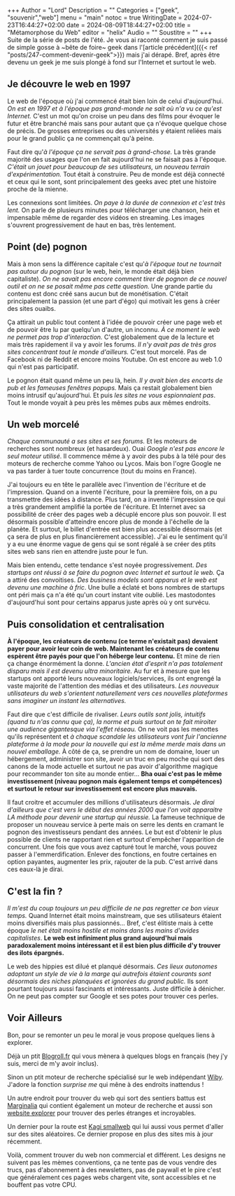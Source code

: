 +++
Author = "Lord"
Description = ""
Categories = ["geek", "souvenir","web"]
menu = "main"
notoc = true
WritingDate = 2024-07-23T16:44:27+02:00
date = 2024-08-09T18:44:27+02:00
title = "Métamorphose du Web"
editor = "helix"
Audio = ""
Soustitre = ""
+++
Suite de la série de posts de l'été.
Je vous ai raconté comment je suis passé de simple gosse à ~bête de foire~ geek dans l'[article précédent]({{< ref "posts/247-comment-devenir-geek">}}) mais j'ai dérapé.
Bref, après être devenu un geek je me suis plongé à fond sur l'Internet et surtout le web.

## Je découvre le web en 1997
Le web de l'époque où j'ai commencé était bien loin de celui d'aujourd'hui.
*On est en 1997 et à l'époque pas grand-monde ne sait où n'a vu ce qu'est Internet.*
C'est un mot qu'on croise un peu dans des films pour évoquer le futur et être branché mais sans pour autant que ça n'évoque quelque chose de précis.
De grosses entreprises ou des universités y étaient reliées mais pour le grand public ça ne commençait qu'à peine.

Faut dire qu'*à l'époque ça ne servait pas à grand-chose.*
La très grande majorité des usages que l'on en fait aujourd'hui ne se faisait pas à l'époque.
*C'était un jouet pour beaucoup de ses utilisateurs, un nouveau terrain d'expérimentation.*
Tout était à construire.
Peu de monde est déjà connecté et ceux qui le sont, sont principalement des geeks avec ptet une histoire proche de la mienne.

Les connexions sont limitées.
*On paye à la durée de connexion et c'est très lent.*
On parle de plusieurs minutes pour télécharger une chanson, hein et impensable même de regarder des vidéos en streaming.
Les images s'ouvrent progressivement de haut en bas, très lentement.

## Point (de) pognon
Mais à mon sens la différence capitale c'est qu'*à l'époque tout ne tournait pas autour du pognon* (sur le web, hein, le monde était déjà bien capitaliste).
*On ne savait pas encore comment tirer de pognon de ce nouvel outil et on ne se posait même pas cette question.*
Une grande partie du contenu est donc créé sans aucun but de monétisation.
C'était principalement la passion (et une part d'égo) qui motivait les gens à créer des sites ouaibs.

Ça attirait un public tout content à l'idée de pouvoir créer une page web et de pouvoir être lu par quelqu'un d'autre, un inconnu.
*À ce moment le web ne permet pas trop d'interaction.*
C'est globalement que de la lecture et mais très rapidement il va y avoir les forums.
*Il n'y avait pas de très gros sites concentrant tout le monde d'ailleurs.*
C'est tout morcelé.
Pas de Facebook ni de Reddit et encore moins Youtube.
On est encore au web 1.0 qui n'est pas participatif.

Le pognon était quand même un peu là, hein.
*Il y avait bien des encarts de pub et les fameuses fenêtres popups.*
Mais ça restait globalement bien moins intrusif qu'aujourd'hui.
Et puis *les sites ne vous espionnaient pas*.
Tout le monde voyait à peu près les mêmes pubs aux mêmes endroits.

## Un web morcelé
*Chaque communauté a ses sites et ses forums.*
Et les moteurs de recherches sont nombreux (et hasardeux).
Ouai *Google n'est pas encore le seul moteur utilisé*.
Il commence même à y avoir des pubs à la télé pour des moteurs de recherche comme Yahoo ou Lycos.
Mais bon l'ogre Google ne va pas tarder à tuer toute concurrence (tout du moins en France).

J'ai toujours eu en tête le parallèle avec l'invention de l'écriture et de l'impression.
Quand on a inventé l'écriture, pour la première fois, on a pu transmettre des idées à distance.
Plus tard, on a inventé l'impression ce qui a très grandement amplifié la portée de l'écriture.
Et Internet avec sa possibilité de créer des pages web a décuplé encore plus son pouvoir.
Il est désormais possible d'atteindre encore plus de monde à l'échelle de la planète.
Et surtout, le billet d'entrée est bien plus accessible désormais (et ça sera de plus en plus financièrement accessible).
J'ai eu le sentiment qu'il y a eu une énorme vague de gens qui se sont régalé à se créer des ptits sites web sans rien en attendre juste pour le fun.

Mais bien entendu, cette tendance s'est noyée progressivement.
*Des startups ont réussi à se faire du pognon avec Internet et surtout le web.*
Ça a attiré des convoitises.
*Des business models sont apparus et le web est devenu une machine à fric*.
Une bulle a éclaté et bons nombres de startups ont péri mais ça n'a été qu'un court instant vite oublié.
Les mastodontes d'aujourd'hui sont pour certains apparus juste après où y ont survécu.

## Puis consolidation et centralisation
**À l'époque, les créateurs de contenu (ce terme n'existait pas) devaient payer pour avoir leur coin de web.
Maintenant les créateurs de contenu espèrent être payés pour que l'on héberge leur contenu.**
Et mine de rien ça change énormément la donne.
*L'ancien état d'esprit n'a pas totalement disparu mais il est devenu ultra minoritaire.*
Au fur et à mesure que les startups ont apporté leurs nouveaux logiciels/services, ils ont engrengé la vaste majorité de l'attention des médias et des utilisateurs.
*Les nouveaux utilisateurs du web s'orientent naturellement vers ces nouvelles plateformes sans imaginer un instant les alternatives.*

Faut dire que c'est difficile de rivaliser.
*Leurs outils sont jolis, intuitifs (quand tu n'as connu que ça), la norme et puis surtout on te fait miroiter une audience gigantesque via l'effet réseau.*
On ne voit pas les menottes qu'ils représentent et *à chaque scandale les utilisateurs vont fuir l'ancienne  plateforme à la mode pour la nouvelle qui est la même merde mais dans un nouvel emballage.*
À côté de ça, se prendre un nom de domaine, louer un hébergement, administrer son site, avoir un truc en peu moche qui sort des canons de la mode actuelle et surtout ne pas avoir d'algorithme magique pour recommander ton site au monde entier… 
**Bha ouai c'est pas le même investissement (niveau pognon mais également temps et compétences) et surtout le retour sur investissement est encore plus mauvais.**

Il faut croitre et accumuler des millions d'utilisateurs désormais.
*Je dirai d'ailleurs que c'est vers le début des années 2000 que l'on voit apparaitre LA méthode pour devenir une startup qui réussie.*
La fameuse technique de proposer un nouveau service à perte mais on serre les dents en cramant le pognon des investisseurs pendant des années.
Le but est d'obtenir le plus possible de clients ne rapportant rien et surtout d'empêcher l'apparition de concurrent.
Une fois que vous avez capturé tout le marché, vous pouvez passer à l'emmerdification.
Enlever des fonctions, en foutre certaines en option payantes, augmenter les prix, rajouter de la pub.
C'est arrivé dans ces eaux-là je dirai.

## C'est la fin ?
*Il m'est du coup toujours un peu difficile de ne pas regretter ce bon vieux temps.*
Quand Internet était moins mainstream, que ses utilisateurs étaient moins diversifiés mais plus passionnés…
Bref, c'est élitiste mais à cette époque *le net était moins hostile et moins dans les mains d'avides capitalistes*.
**Le web est infiniment plus grand aujourd'hui mais paradoxalement moins intéressant et il est bien plus difficile d'y trouver des ilots épargnés.**

Le web des hippies est dilué et planqué désormais.
*Ces lieux autonomes adoptant un style de vie à la marge qui autrefois étaient courants sont désormais des niches planquées et ignorées du grand public.*
Ils sont pourtant toujours aussi fascinants et intéressants.
Juste difficile à dénicher.
On ne peut pas compter sur Google et ses potes pour trouver ces perles.

## Voir Ailleurs
Bon, pour se remonter un peu le moral je vous propose quelques liens à explorer.

Déjà un ptit [Blogroll.fr](https://blogroll.fr/) qui vous mènera à quelques blogs en français (hey j'y suis, merci de m'y avoir inclus).

Sinon un ptit moteur de recherche spécialisé sur le web indépendant [Wiby](https://wiby.me/). J'adore la fonction *surprise me* qui mêne à des endroits inattendus !

Un autre endroit pour trouver du web qui sort des sentiers battus est [Marginalia](https://www.marginalia.nu/) qui contient également un moteur de recherche et aussi son [website explorer](https://explore.marginalia.nu/view) pour trouver des perles étranges et incroyables.

Un dernier pour la route est [Kagi smallweb](https://kagi.com/smallweb) qui lui aussi vous permet d'aller sur des sites aléatoires.
Ce dernier propose en plus des sites mis à jour récemment.

Voilà, comment trouver du web non commercial et différent.
Les designs ne suivent pas les mèmes conventions, ça ne tente pas de vous vendre des trucs, pas d'abonnement à des newsletters, pas de paywall et le pire c'est que généralement ces pages webs chargent vite, sont accessibles et ne bouffent pas votre CPU.
